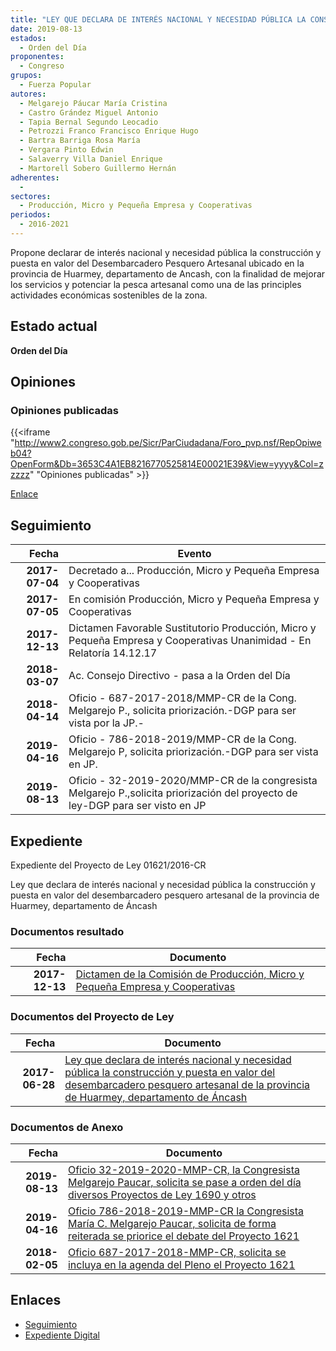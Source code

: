 ```yaml
---
title: "LEY QUE DECLARA DE INTERÉS NACIONAL Y NECESIDAD PÚBLICA LA CONSTRUCCIÓN Y PUESTA EN VALOR DEL DESEMBARCADERO PESQUERO Y ARTESANAL DE LA PROVINCIA DE HUARMEY, DEPARTAMENTO DE ANCASH"
date: 2019-08-13
estados: 
  - Orden del Día
proponentes: 
  - Congreso
grupos: 
  - Fuerza Popular
autores: 
  - Melgarejo Páucar María Cristina
  - Castro Grández Miguel Antonio
  - Tapia Bernal Segundo Leocadio
  - Petrozzi Franco Francisco Enrique Hugo
  - Bartra Barriga Rosa María
  - Vergara Pinto Edwin
  - Salaverry Villa Daniel Enrique
  - Martorell Sobero Guillermo Hernán
adherentes: 
  - 
sectores: 
  - Producción, Micro y Pequeña Empresa y Cooperativas
periodos: 
  - 2016-2021
---
```


Propone declarar de interés nacional y necesidad pública la construcción y puesta en valor del Desembarcadero Pesquero Artesanal ubicado en la provincia de Huarmey, departamento de Ancash, con la finalidad de mejorar los servicios y potenciar la pesca artesanal como una de las principles actividades económicas sostenibles de la zona.


## Estado actual

**Orden del Día**

## Opiniones

### Opiniones publicadas

{{<iframe "http://www2.congreso.gob.pe/Sicr/ParCiudadana/Foro_pvp.nsf/RepOpiweb04?OpenForm&Db=3653C4A1EB8216770525814E00021E39&View=yyyy&Col=zzzzz" "Opiniones publicadas" >}}

[Enlace](http://www2.congreso.gob.pe/Sicr/ParCiudadana/Foro_pvp.nsf/RepOpiweb04?OpenForm&Db=3653C4A1EB8216770525814E00021E39&View=yyyy&Col=zzzzz)

## Seguimiento

| Fecha | Evento |
|------:|--------|
| **2017-07-04** | Decretado a... Producción, Micro y Pequeña Empresa y Cooperativas|
| **2017-07-05** | En comisión Producción, Micro y Pequeña Empresa y Cooperativas|
| **2017-12-13** | Dictamen Favorable Sustitutorio Producción, Micro y Pequeña Empresa y Cooperativas Unanimidad - En Relatoría 14.12.17|
| **2018-03-07** | Ac. Consejo Directivo - pasa a la Orden del Día|
| **2018-04-14** | Oficio - 687-2017-2018/MMP-CR de la Cong. Melgarejo P., solicita priorización.-DGP para ser vista por la JP.-|
| **2019-04-16** | Oficio - 786-2018-2019/MMP-CR de la Cong. Melgarejo P, solicita priorización.-DGP para ser vista en JP.|
| **2019-08-13** | Oficio - 32-2019-2020/MMP-CR de la congresista Melgarejo P.,solicita priorización del proyecto de ley-DGP para ser visto en JP|


## Expediente

Expediente del Proyecto de Ley 01621/2016-CR

Ley que declara de interés nacional y necesidad pública la construcción y puesta en valor del desembarcadero pesquero artesanal de la provincia de Huarmey, departamento de Áncash


### Documentos resultado

| Fecha | Documento |
|------:|--------|
| **2017-12-13** | [Dictamen de la Comisión de Producción, Micro y Pequeña Empresa y Cooperativas](http://www.leyes.congreso.gob.pe/Documentos/2016_2021/Dictamenes/Proyectos_de_Ley/001621DC18MAY20171213.pdf) |

### Documentos del Proyecto de Ley

| Fecha | Documento |
|------:|--------|
| **2017-06-28** | [Ley que declara de interés nacional y necesidad pública la construcción y puesta en valor del desembarcadero pesquero artesanal de la provincia de Huarmey, departamento de Áncash](http://www.leyes.congreso.gob.pe/Documentos/2016_2021/Proyectos_de_Ley_y_de_Resoluciones_Legislativas/PL0162120170628..pdf) |

### Documentos de Anexo

| Fecha | Documento |
|------:|--------|
| **2019-08-13** | [Oficio 32-2019-2020-MMP-CR, la Congresista Melgarejo Paucar, solicita se pase a orden del día diversos Proyectos de Ley 1690 y otros](http://www.leyes.congreso.gob.pe/Documentos/2016_2021/Oficios/Congresistas/OFICIO-32-2019-2020-MMP-CR.pdf) |
| **2019-04-16** | [Oficio 786-2018-2019-MMP-CR la Congresista María C. Melgarejo Paucar, solicita de forma reiterada se priorice el debate del Proyecto 1621](http://www.leyes.congreso.gob.pe/Documentos/2016_2021/Oficios/Congresistas/OFICIO-786-2018-2019-MMP-CR.pdf) |
| **2018-02-05** | [Oficio 687-2017-2018-MMP-CR, solicita se incluya en la agenda del Pleno el Proyecto 1621](http://www.leyes.congreso.gob.pe/Documentos/2016_2021/Oficios/Congresistas/OFICIO-687-2017-2018-MMP-CR.pdf) |

## Enlaces 

- [Seguimiento](http://www2.congreso.gob.pe/Sicr/TraDocEstProc/CLProLey2016.nsf/f7fff46988ca05b1052578e100829cc7/44fdee9f725ff2c205258150005ac100?OpenDocument)
- [Expediente Digital](http://www2.congreso.gob.pehttp://www2.congreso.gob.pe/Sicr/TraDocEstProc/CLProLey2016.nsf/f7fff46988ca05b1052578e100829cc7/44fdee9f725ff2c205258150005ac100?OpenDocument&Click=05257FB7005EB655.eb71d0cf91d8294e05256cdf006b5706/$Body/0.1C6C)

